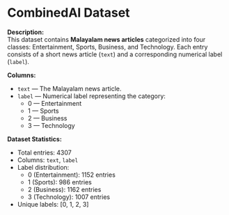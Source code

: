 # CombinedAI Dataset

**Description:**  
This dataset contains **Malayalam news articles** categorized into four classes: Entertainment, Sports, Business, and Technology. Each entry consists of a short news article (`text`) and a corresponding numerical label (`label`).

**Columns:**  
- `text` — The Malayalam news article.  
- `label` — Numerical label representing the category:  
  - 0 — Entertainment  
  - 1 — Sports  
  - 2 — Business  
  - 3 — Technology  

**Dataset Statistics:**  
- Total entries: 4307  
- Columns: `text`, `label`  
- Label distribution:  
  - 0 (Entertainment): 1152 entries  
  - 1 (Sports): 986 entries  
  - 2 (Business): 1162 entries  
  - 3 (Technology): 1007 entries  
- Unique labels: [0, 1, 2, 3]  
